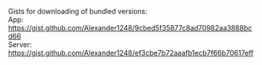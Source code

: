 Gists for downloading of bundled versions:  
App: https://gist.github.com/Alexander1248/9cbed5f35877c8ad70982aa3888bcd66  
Server: https://gist.github.com/Alexander1248/ef3cbe7b72aaafb1ecb7f66b70617eff  
